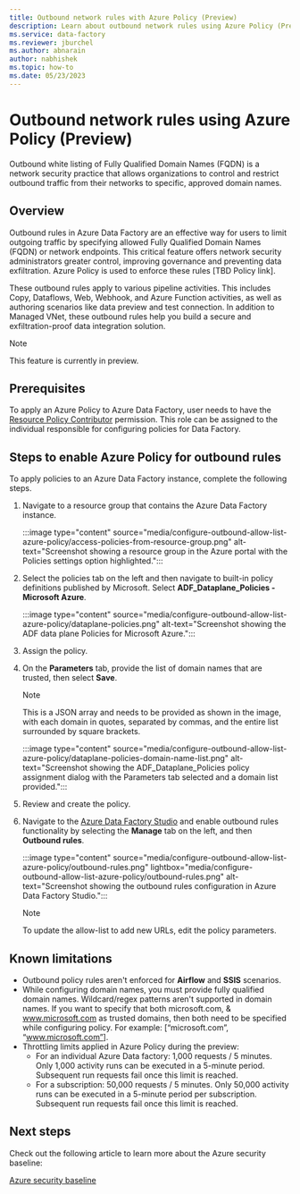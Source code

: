 ```yaml
---
title: Outbound network rules with Azure Policy (Preview)
description: Learn about outbound network rules using Azure Policy (Preview).
ms.service: data-factory
ms.reviewer: jburchel
ms.author: abnarain
author: nabhishek
ms.topic: how-to
ms.date: 05/23/2023
---
```


# Outbound network rules using Azure Policy (Preview)

Outbound white listing of Fully Qualified Domain Names (FQDN) is a network security practice that allows organizations to control and restrict outbound traffic from their networks to specific, approved domain names.

## Overview

Outbound rules in Azure Data Factory are an effective way for users to limit outgoing traffic by specifying allowed Fully Qualified Domain Names (FQDN) or network endpoints. This critical feature offers network security administrators greater control, improving governance and preventing data exfiltration. Azure Policy is used to enforce these rules [TBD Policy link].  

These outbound rules apply to various pipeline activities. This includes Copy, Dataflows, Web, Webhook, and Azure Function activities, as well as authoring scenarios like data preview and test connection. In addition to Managed VNet, these outbound rules help you build a secure and exfiltration-proof data integration solution.

> [!NOTE]
> This feature is currently in preview.

## Prerequisites

To apply an Azure Policy to Azure Data Factory, user needs to have the [Resource Policy Contributor](/azure/role-based-access-control/built-in-roles#resource-policy-contributor) permission. This role can be assigned to the individual responsible for configuring policies for Data Factory.

## Steps to enable Azure Policy for outbound rules

To apply policies to an Azure Data Factory instance, complete the following steps.

1. Navigate to a resource group that contains the Azure Data Factory instance.

   :::image type="content" source="media/configure-outbound-allow-list-azure-policy/access-policies-from-resource-group.png" alt-text="Screenshot showing a resource group in the Azure portal with the Policies settings option highlighted.":::

1. Select the policies tab on the left and then navigate to built-in policy definitions published by Microsoft. Select **ADF_Dataplane_Policies - Microsoft Azure**.

   :::image type="content" source="media/configure-outbound-allow-list-azure-policy/dataplane-policies.png" alt-text="Screenshot showing the ADF data plane Policies for Microsoft Azure.":::

1. Assign the policy.

1. On the **Parameters** tab, provide the list of domain names that are trusted, then select **Save**.

   > [!NOTE]
   > This is a JSON array and needs to be provided as shown in the image, with each domain in quotes, separated by commas, and the entire list surrounded by square brackets.

   :::image type="content" source="media/configure-outbound-allow-list-azure-policy/dataplane-policies-domain-name-list.png" alt-text="Screenshot showing the ADF_Dataplane_Policies policy assignment dialog with the Parameters tab selected and a domain list provided.":::

1. Review and create the policy.

1. Navigate to the [Azure Data Factory Studio](https://ms-adf.azure.com) and enable outbound rules functionality by selecting the **Manage** tab on the left, and then **Outbound rules**.

   :::image type="content" source="media/configure-outbound-allow-list-azure-policy/outbound-rules.png" lightbox="media/configure-outbound-allow-list-azure-policy/outbound-rules.png" alt-text="Screenshot showing the outbound rules configuration in Azure Data Factory Studio.":::

   > [!NOTE]
   > To update the allow-list to add new URLs, edit the policy parameters.

## Known limitations

- Outbound policy rules aren't enforced for **Airflow** and **SSIS** scenarios.
- While configuring domain names, you must provide fully qualified domain names. Wildcard/regex patterns aren't supported in domain names. If you want to specify that both microsoft.com, & www.microsoft.com as trusted domains, then both need to be specified while configuring policy. For example: [“microsoft.com”, “www.microsoft.com”].
- Throttling limits applied in Azure Policy during the preview: 
  - For an individual Azure Data factory: 1,000 requests / 5 minutes. Only 1,000 activity runs can be executed in a 5-minute period. Subsequent run requests fail once this limit is reached. 
  - For a subscription: 50,000 requests / 5 minutes. Only 50,000 activity runs can be executed in a 5-minute period per subscription. Subsequent run requests fail once this limit is reached.

## Next steps

Check out the following article to learn more about the Azure security baseline:

[Azure security baseline](/security/benchmark/azure/baselines/data-factory-security-baseline?toc=%2Fazure%2Fdata-factory%2FTOC.json)
